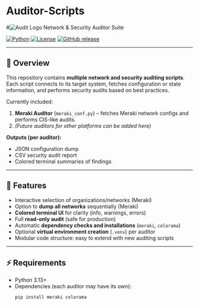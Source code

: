 # Auditor-Scripts
#![Audit Logo](https://cdn-icons-png.flaticon.com/512/159/159469.png) Network & Security Auditor Suite

[![Python](https://img.shields.io/badge/python-3.13-blue.svg)](https://www.python.org/)
[![License](https://img.shields.io/badge/license-MIT-green.svg)](LICENSE)
[![GitHub release](https://img.shields.io/github/release/yourusername/network-auditor-suite.svg)](https://github.com/yourusername/network-auditor-suite/releases)

---

## 🚀 Overview

This repository contains **multiple network and security auditing scripts**.  
Each script connects to its target system, fetches configuration or state information, and performs security audits based on best practices.

Currently included:

1. **Meraki Auditor** (`meraki_conf.py`) – fetches Meraki network configs and performs CIS-like audits.  
2. *(Future auditors for other platforms can be added here)*

**Outputs (per auditor):**  
- JSON configuration dump  
- CSV security audit report  
- Colored terminal summaries of findings  

---

## 🎨 Features

- Interactive selection of organizations/networks (Meraki)  
- Option to **dump all networks** sequentially (Meraki)  
- **Colored terminal UI** for clarity (info, warnings, errors)  
- Full **read-only audit** (safe for production)  
- Automatic **dependency checks and installations** (`meraki`, `colorama`)  
- Optional **virtual environment creation** (`.venv`) per auditor  
- Modular code structure: easy to extend with new auditing scripts  

---

## ⚡ Requirements

- Python 3.13+  
- Dependencies (each auditor may have its own):
  ```bash
  pip install meraki colorama

